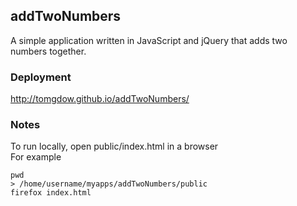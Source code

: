 ## addTwoNumbers
A simple application written in JavaScript and jQuery that adds
two numbers together.

### Deployment
http://tomgdow.github.io/addTwoNumbers/

### Notes 

To run locally, open public/index.html in a browser   
For example  

    pwd   
    > /home/username/myapps/addTwoNumbers/public
    firefox index.html
